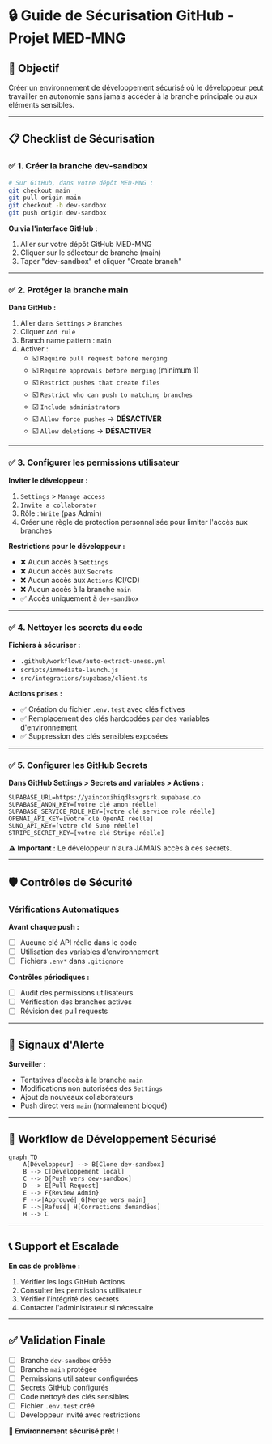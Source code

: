 # 🔒 Guide de Sécurisation GitHub - Projet MED-MNG

## 🎯 Objectif
Créer un environnement de développement sécurisé où le développeur peut travailler en autonomie sans jamais accéder à la branche principale ou aux éléments sensibles.

---

## 📋 Checklist de Sécurisation

### ✅ 1. Créer la branche dev-sandbox

```bash
# Sur GitHub, dans votre dépôt MED-MNG :
git checkout main
git pull origin main
git checkout -b dev-sandbox
git push origin dev-sandbox
```

**Ou via l'interface GitHub :**
1. Aller sur votre dépôt GitHub MED-MNG
2. Cliquer sur le sélecteur de branche (main)
3. Taper "dev-sandbox" et cliquer "Create branch"

---

### ✅ 2. Protéger la branche main

**Dans GitHub :**
1. Aller dans `Settings` > `Branches`
2. Cliquer `Add rule`
3. Branch name pattern : `main`
4. Activer :
   - ☑️ `Require pull request before merging`
   - ☑️ `Require approvals before merging` (minimum 1)
   - ☑️ `Restrict pushes that create files`
   - ☑️ `Restrict who can push to matching branches`
   - ☑️ `Include administrators`
   - ☑️ `Allow force pushes` → **DÉSACTIVER**
   - ☑️ `Allow deletions` → **DÉSACTIVER**

---

### ✅ 3. Configurer les permissions utilisateur

**Inviter le développeur :**
1. `Settings` > `Manage access`
2. `Invite a collaborator`
3. Rôle : `Write` (pas Admin)
4. Créer une règle de protection personnalisée pour limiter l'accès aux branches

**Restrictions pour le développeur :**
- ❌ Aucun accès à `Settings`
- ❌ Aucun accès aux `Secrets`
- ❌ Aucun accès aux `Actions` (CI/CD)
- ❌ Aucun accès à la branche `main`
- ✅ Accès uniquement à `dev-sandbox`

---

### ✅ 4. Nettoyer les secrets du code

**Fichiers à sécuriser :**
- `.github/workflows/auto-extract-uness.yml`
- `scripts/immediate-launch.js`
- `src/integrations/supabase/client.ts`

**Actions prises :**
- ✅ Création du fichier `.env.test` avec clés fictives
- ✅ Remplacement des clés hardcodées par des variables d'environnement
- ✅ Suppression des clés sensibles exposées

---

### ✅ 5. Configurer les GitHub Secrets

**Dans GitHub Settings > Secrets and variables > Actions :**

```
SUPABASE_URL=https://yaincoxihiqdksxgrsrk.supabase.co
SUPABASE_ANON_KEY=[votre clé anon réelle]
SUPABASE_SERVICE_ROLE_KEY=[votre clé service role réelle]
OPENAI_API_KEY=[votre clé OpenAI réelle]
SUNO_API_KEY=[votre clé Suno réelle]
STRIPE_SECRET_KEY=[votre clé Stripe réelle]
```

**⚠️ Important :** Le développeur n'aura JAMAIS accès à ces secrets.

---

## 🛡️ Contrôles de Sécurité

### Vérifications Automatiques

**Avant chaque push :**
- [ ] Aucune clé API réelle dans le code
- [ ] Utilisation des variables d'environnement
- [ ] Fichiers `.env*` dans `.gitignore`

**Contrôles périodiques :**
- [ ] Audit des permissions utilisateurs
- [ ] Vérification des branches actives
- [ ] Révision des pull requests

---

## 🚨 Signaux d'Alerte

**Surveiller :**
- Tentatives d'accès à la branche `main`
- Modifications non autorisées des `Settings`
- Ajout de nouveaux collaborateurs
- Push direct vers `main` (normalement bloqué)

---

## 🔄 Workflow de Développement Sécurisé

```mermaid
graph TD
    A[Développeur] --> B[Clone dev-sandbox]
    B --> C[Développement local]
    C --> D[Push vers dev-sandbox]
    D --> E[Pull Request]
    E --> F{Review Admin}
    F -->|Approuvé| G[Merge vers main]
    F -->|Refusé| H[Corrections demandées]
    H --> C
```

---

## 📞 Support et Escalade

**En cas de problème :**
1. Vérifier les logs GitHub Actions
2. Consulter les permissions utilisateur
3. Vérifier l'intégrité des secrets
4. Contacter l'administrateur si nécessaire

---

## ✅ Validation Finale

- [ ] Branche `dev-sandbox` créée
- [ ] Branche `main` protégée
- [ ] Permissions utilisateur configurées
- [ ] Secrets GitHub configurés
- [ ] Code nettoyé des clés sensibles
- [ ] Fichier `.env.test` créé
- [ ] Développeur invité avec restrictions

**🎉 Environnement sécurisé prêt !**